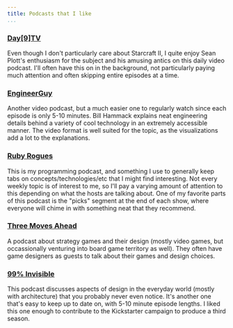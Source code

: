 ```yaml
---
title: Podcasts that I like
...
```


### [Day[9]TV](http://day9.tv/)

Even though I don't particularly care about Starcraft II, I quite enjoy Sean Plott's enthusiasm for the subject and his amusing antics on this daily video podcast. I'll often have this on in the background, not particularly paying much attention and often skipping entire episodes at a time.

### [EngineerGuy](http://www.engineerguy.com/)

Another video podcast, but a much easier one to regularly watch since each episode is only 5-10 minutes. Bill Hammack explains neat engineering details behind a variety of cool technology in an extremely accessible manner. The video format is well suited for the topic, as the visualizations add a lot to the explanations.

### [Ruby Rogues](http://rubyrogues.com/)

This is my programming podcast, and something I use to generally keep tabs on concepts/technologies/etc that I might find interesting. Not every weekly topic is of interest to me, so I'll pay a varying amount of attention to this depending on what the hosts are talking about. One of my favorite parts of this podcast is the "picks" segment at the end of each show, where everyone will chime in with something neat that they recommend.

### [Three Moves Ahead](http://flashofsteel.com/index.php/three-moves-ahead/)

A podcast about strategy games and their design (mostly video games, but occassionally venturing into board game territory as well). They often have game designers as guests to talk about their games and design choices.

### [99% Invisible](http://99percentinvisible.org/)

This podcast discusses aspects of design in the everyday world (mostly with architecture) that you probably never even notice. It's another one that's easy to keep up to date on, with 5-10 minute episode lengths. I liked this one enough to contribute to the Kickstarter campaign to produce a third season.
